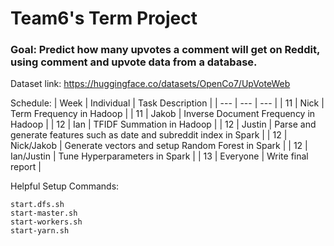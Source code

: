 # Team6's Term Project
### Goal: Predict how many upvotes a comment will get on Reddit, using comment and upvote data from a database.
Dataset link: https://huggingface.co/datasets/OpenCo7/UpVoteWeb

Schedule:
| Week | Individual | Task Description |
| --- | --- | --- |
| 11 | Nick | Term Frequency in Hadoop |
| 11 | Jakob | Inverse Document Frequency in Hadoop |
| 12 | Ian | TFIDF Summation in Hadoop |
| 12 | Justin | Parse and generate features such as date and subreddit index in Spark | 
| 12 | Nick/Jakob | Generate vectors and setup Random Forest in Spark | 
| 12 | Ian/Justin | Tune Hyperparameters in Spark | 
| 13 | Everyone | Write final report |


Helpful Setup Commands:
```
start.dfs.sh
start-master.sh
start-workers.sh
start-yarn.sh
```


